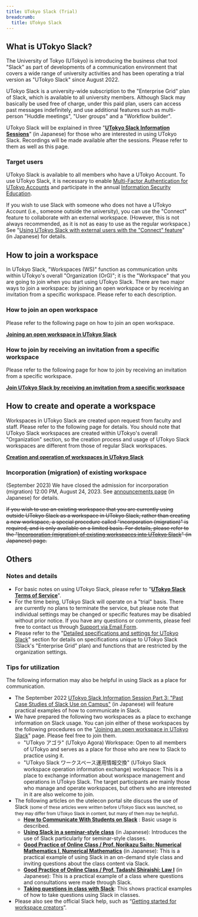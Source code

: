 ```yaml
---
title: UTokyo Slack (Trial)
breadcrumb:
  title: UTokyo Slack
---
```


## What is UTokyo Slack?

The University of Tokyo (UTokyo) is introducing the business chat tool "Slack" as part of developments of a communication environment that covers a wide range of university activities and has been operating a trial version as "UTokyo Slack" since August 2022.

UTokyo Slack is a university-wide subscription to the "Enterprise Grid" plan of Slack, which is available to all university members. Although Slack may basically be used free of charge, under this paid plan, users can access past messages indefinitely, and use additional features such as multi-person "Huddle meetings", "User groups" and a "Workflow builder".

<div class="box">
    UTokyo Slack will be explained in three "<strong><a href="/events/2022-slack/">UTokyo Slack Information Sessions</a></strong>" (in Japanese) for those who are interested in using UTokyo Slack. Recordings will be made available after the sessions. Please refer to them as well as this page.
</div>

### Target users

UTokyo Slack is available to all members who have a UTokyo Account. To use UTokyo Slack, it is necessary to enable [Multi-Factor Authentication for UTokyo Accounts](/en/utokyo_account/mfa/) and participate in the annual [Information Security Education](https://univtokyo.sharepoint.com/sites/Security/SitePages/en/Information_Security_Education.aspx).

If you wish to use Slack with someone who does not have a UTokyo Account (i.e., someone outside the university), you can use the "Connect" feature to collaborate with an external workspace. (However, this is not always recommended, as it is not as easy to use as the regular workspace.) See "[Using UTokyo Slack with external users with the "Connect" feature](/slack/workspace/connect)" (in Japanese) for details.

## How to join a workspace

In UTokyo Slack, "Workspaces (WS)" function as communication units within UTokyo's overall "Organization (OrG)"; it is the "Workspace" that you are going to join when you start using UTokyo Slack. There are two major ways to join a workspace: by joining an open workspace or by receiving an invitation from a specific workspace. Please refer to each description.

### How to join an open workspace

Please refer to the following page on how to join an open workspace.

<b class="box center">
    <a href="join">Joining an open workspace in UTokyo Slack</a>
</b>

### How to join by receiving an invitation from a specific workspace

Please refer to the following page for how to join by receiving an invitation from a specific workspace.

<b class="box center">
    <a href="invited">Join UTokyo Slack by receiving an invitation from a specific workspace</a>
</b>

## How to create and operate a workspace

Workspaces in UTokyo Slack are created upon request from faculty and staff. Please refer to the following page for details. You should note that UTokyo Slack workspaces are created within UTokyo's overall "Organization" section, so the creation process and usage of UTokyo Slack workspaces are different from those of regular Slack workspaces.

<b class="box center">
    <a href="/en/slack/workspace/">Creation and operation of workspaces in UTokyo Slack</a>
</b>

### Incorporation (migration) of existing workspace

(September 2023) We have closed the admission for incorporation (migration) 12:00 PM, August 24, 2023. See [announcements page](/notice/2023/06-slack-migration) (in Japanese) for details.

<del>If you wish to use an existing workspace that you are currently using outside UTokyo Slack as a workspace in UTokyo Slack, rather than creating a new workspace, a special procedure called "incorporation (migration)" is required, and is only available on a limited basis. For details, please refer to the "[Incorporation (migration) of existing workspaces into UTokyo Slack](/slack/workspace/migration)" (in Japanese) page.</del>

## Others

### Notes and details

- For basic notes on using UTokyo Slack, please refer to "**[UTokyo Slack Terms of Service](terms)**".
- For the time being, UTokyo Slack will operate on a "trial" basis. There are currently no plans to terminate the service, but please note that individual settings may be changed or specific features may be disabled without prior notice. If you have any questions or comments, please feel free to contact us through [Support via Email Form](/en/support/#email-form).
- Please refer to the "[Detailed specifications and settings for UTokyo Slack](details)" section for details on specifications unique to UTokyo Slack (Slack's "Enterprise Grid" plan) and functions that are restricted by the organization settings.

### Tips for utilization

The following information may also be helpful in using Slack as a place for communication.

- The September 2022 [UTokyo Slack Information Session Part 3: "Past Case Studies of Slack Use on Campus"](/events/2022-slack/#part3) (in Japanese) will feature practical examples of how to communicate in Slack.
- We have prepared the following two workspaces as a place to exchange information on Slack usage. You can join either of these workspaces by the following procedures on the "[Joining an open workspace in UTokyo Slack](join)" page. Please feel free to join them.
    - "UTokyo アゴラ" (UTokyo Agora) Workspace: Open to all members of UTokyo and serves as a place for those who are new to Slack to practice using it.
    - "UTokyo Slack ワークスペース運用情報交換" (UTokyo Slack workspace operation information exchange) workspace: This is a place to exchange information about workspace management and operations in UTokyo Slack. The target participants are mainly those who manage and operate workspaces, but others who are interested in it are also welcome to join.
- The following articles on the utelecon portal site discuss the use of Slack <small>(some of these articles were written before UTokyo Slack was launched, so they may differ from UTokyo Slack in content, but many of them may be helpful)</small>. 
    - **[How to Communicate With Students on Slack](/en/articles/slack-communication/)** : Basic usage is described.
    - **[Using Slack in a seminar-style class](/articles/slack-seminar/)** (in Japanese): Introduces the use of Slack particularly for seminar-style classes.
    - **[Good Practice of Online Class / Prof. Norikazu Saito: Numerical Mathematics I, Numerical Mathematics](/good-practice/interview/saito)** (in Japanese): This is a practical example of using Slack in an on-demand style class and inviting questions about the class content via Slack.
    - **[Good Practice of Online Class / Prof. Tadashi Shiraishi: Law I](/good-practice/interview/shiraishi)** (in Japanese): This is a practical example of a class where questions and consultations were made through Slack.
    - **[Taking questions in class with Slack](/en/articles/question-tools#Slack)**: This shows practical examples of how to take questions using Slack in classes.
- Please also see the official Slack help, such as “[Getting started for workspace creators](https://slack.com/intl/en-gb/help/articles/217626298-Getting-started-for-workspace-creators)”.
